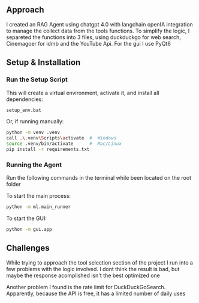 ## Approach

I created an RAG Agent using chatgpt 4.0 with langchain openIA integration to manage the collect data from the tools functions. To simplify the logic, I separeted the functions into 3 files, using duckduckgo for web search, Cinemagoer for idmb and the YouTube Api. For the gui I use PyQt6

## Setup & Installation

### Run the Setup Script

This will create a virtual environment, activate it, and install all dependencies:

```sh
setup_env.bat
```

Or, if running manually:

```sh
python -m venv .venv
call .\.venv\Scripts\activate  #  Windows
source .venv/bin/activate      #  Mac/Linux
pip install -r requirements.txt
```

### Running the Agent

Run the following commands in the terminal while been located on the root folder

To start the main process:

```sh
python -m ml.main_runner
```

To start the GUI:

```sh
python -m gui.app
```

## Challenges

While trying to approach the tool selection section of the project I run into a few problems with the logic involved. I dont think the result is bad, but maybe the response acomplished isn't the best optimized one

Another problem I found is the rate limit for DuckDuckGoSearch. Apparently, because the API is free, it has a limited number of daily uses
